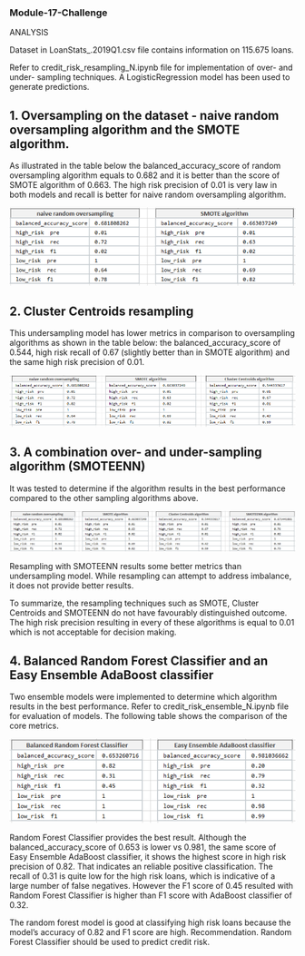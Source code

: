 ### Module-17-Challenge

ANALYSIS

Dataset in LoanStats_.2019Q1.csv file contains information on 115.675 loans.

Refer to credit_risk_resampling_N.ipynb file for implementation of over- and under- sampling techniques. 
A LogisticRegression model has been used to generate predictions.

## 1. Oversampling on the dataset - naive random oversampling algorithm and the SMOTE algorithm.
As illustrated in the table below the balanced_accuracy_score of random oversampling algorithm equals to 0.682 and it is better than the score of SMOTE algorithm of 0.663.
The high risk precision of 0.01 is very law in both models and recall is better for naive random oversampling algorithm.

![Table1](Capture1.1.PNG)



## 2. Cluster Centroids resampling
This undersampling model has lower metrics in comparison to oversampling algorithms as shown in the table below: 
the balanced_accuracy_score of 0.544, high risk recall of 0.67 (slightly better than in SMOTE algorithm) and the same high risk precision of 0.01.

![Table2](Capture2.PNG)

## 3. A combination over- and under-sampling algorithm (SMOTEENN) 

It was tested to determine if the algorithm results in the best performance compared to the other sampling algorithms above.

![Table3](Capture3.1.PNG)


Resampling with SMOTEENN results some better metrics than undersampling model.
While resampling can attempt to address imbalance, it does not provide better results.

To summarize, the resampling techniques such as SMOTE, Cluster Centroids and SMOTEENN do not have favourably distinguished outcome. The high risk precision resulting in every of these algorithms is equal to 0.01 which is not acceptable for  decision making.


## 4. Balanced Random Forest Classifier and an Easy Ensemble AdaBoost classifier 

Two ensemble models were implemented to determine which algorithm results in the best performance. Refer to credit_risk_ensemble_N.ipynb file for evaluation of models. 
The following table shows the comparison of the core metrics.

![Table3](Capture4.1.PNG)

Random Forest Classifier provides the best result. Although the balanced_accuracy_score of 0.653 is lower vs 0.981, the same score of Easy Ensemble AdaBoost classifier, it shows the highest score in high risk precision of 0.82. That indicates an reliable positive classification. 
The recall of 0.31 is quite low for the high risk loans, which is indicative of a large number of false negatives. However the F1 score of 0.45 resulted with Random Forest Classifier is higher than F1 score with AdaBoost classifier of 0.32.

The random forest model is good at classifying high risk loans because the model’s accuracy of 0.82 and F1 score are high.
Recommendation. Random Forest Classifier should be used to predict credit risk.
